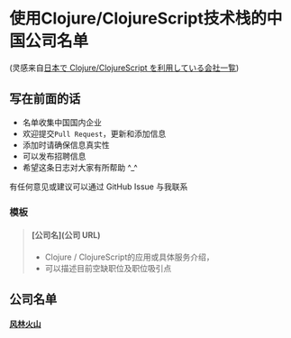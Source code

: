 # 使用Clojure/ClojureScript技术栈的中国公司名单

(灵感来自[日本で Clojure/ClojureScript を利用している会社一覧](https://github.com/athos/japanese-clojure-companies))

## 写在前面的话 
 
 - 名单收集中国国内企业
 - 欢迎提交`Pull Request`，更新和添加信息
 - 添加时请确保信息真实性
 - 可以发布招聘信息
 - 希望这条日志对大家有所帮助 ^_^
 
有任何意见或建议可以通过 GitHub Issue 与我联系

### 模板

> #### [公司名](公司 URL)
> 
> - Clojure / ClojureScript的应用或具体服务介绍，
> - 可以描述目前空缺职位及职位吸引点

## 公司名单

#### [风林火山](www.80166.com)
